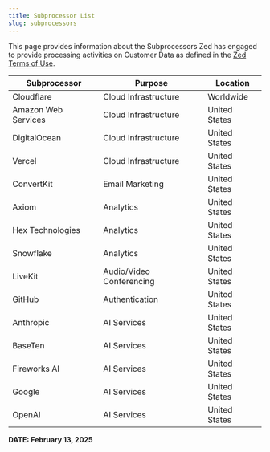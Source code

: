 ```yaml
---
title: Subprocessor List
slug: subprocessors
---
```


This page provides information about the Subprocessors Zed has engaged to provide processing activities on Customer Data as defined in the [Zed Terms of Use](https://zed.dev/terms).

| Subprocessor        | Purpose                  | Location      |
| ------------------- | ------------------------ | ------------- |
| Cloudflare          | Cloud Infrastructure     | Worldwide     |
| Amazon Web Services | Cloud Infrastructure     | United States |
| DigitalOcean        | Cloud Infrastructure     | United States |
| Vercel              | Cloud Infrastructure     | United States |
| ConvertKit          | Email Marketing          | United States |
| Axiom               | Analytics                | United States |
| Hex Technologies    | Analytics                | United States |
| Snowflake           | Analytics                | United States |
| LiveKit             | Audio/Video Conferencing | United States |
| GitHub              | Authentication           | United States |
| Anthropic           | AI Services              | United States |
| BaseTen             | AI Services              | United States |
| Fireworks AI        | AI Services              | United States |
| Google              | AI Services              | United States |
| OpenAI              | AI Services              | United States |

**DATE: February 13, 2025**
